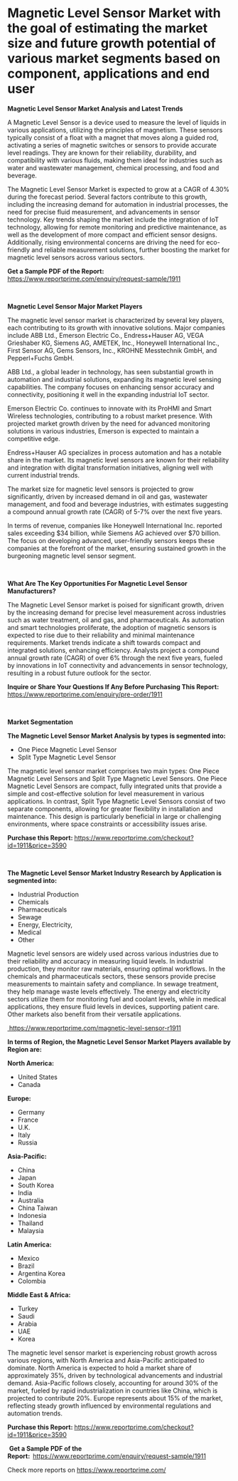 <p><h1>Magnetic Level Sensor Market with the goal of estimating the market size and future growth potential of various market segments based on component, applications and end user</h1></p><p><strong>Magnetic Level Sensor Market Analysis and Latest Trends</strong></p>
<p><p>A Magnetic Level Sensor is a device used to measure the level of liquids in various applications, utilizing the principles of magnetism. These sensors typically consist of a float with a magnet that moves along a guided rod, activating a series of magnetic switches or sensors to provide accurate level readings. They are known for their reliability, durability, and compatibility with various fluids, making them ideal for industries such as water and wastewater management, chemical processing, and food and beverage.</p><p>The Magnetic Level Sensor Market is expected to grow at a CAGR of 4.30% during the forecast period. Several factors contribute to this growth, including the increasing demand for automation in industrial processes, the need for precise fluid measurement, and advancements in sensor technology. Key trends shaping the market include the integration of IoT technology, allowing for remote monitoring and predictive maintenance, as well as the development of more compact and efficient sensor designs. Additionally, rising environmental concerns are driving the need for eco-friendly and reliable measurement solutions, further boosting the market for magnetic level sensors across various sectors.</p></p>
<p><strong>Get a Sample PDF of the Report:&nbsp;</strong> <a href="https://www.reportprime.com/enquiry/request-sample/1911?utm_campaign=3189&utm_medium=2&utm_source=Github&utm_content=ia&utm_term=18032025&utm_id=magnetic-level-sensor">https://www.reportprime.com/enquiry/request-sample/1911</a></p>
<p>&nbsp;</p>
<p><strong>Magnetic Level Sensor Major Market Players</strong></p>
<p><p>The magnetic level sensor market is characterized by several key players, each contributing to its growth with innovative solutions. Major companies include ABB Ltd., Emerson Electric Co., Endress+Hauser AG, VEGA Grieshaber KG, Siemens AG, AMETEK, Inc., Honeywell International Inc., First Sensor AG, Gems Sensors, Inc., KROHNE Messtechnik GmbH, and Pepperl+Fuchs GmbH.</p><p>ABB Ltd., a global leader in technology, has seen substantial growth in automation and industrial solutions, expanding its magnetic level sensing capabilities. The company focuses on enhancing sensor accuracy and connectivity, positioning it well in the expanding industrial IoT sector.</p><p>Emerson Electric Co. continues to innovate with its ProHMI and Smart Wireless technologies, contributing to a robust market presence. With projected market growth driven by the need for advanced monitoring solutions in various industries, Emerson is expected to maintain a competitive edge.</p><p>Endress+Hauser AG specializes in process automation and has a notable share in the market. Its magnetic level sensors are known for their reliability and integration with digital transformation initiatives, aligning well with current industrial trends.</p><p>The market size for magnetic level sensors is projected to grow significantly, driven by increased demand in oil and gas, wastewater management, and food and beverage industries, with estimates suggesting a compound annual growth rate (CAGR) of 5-7% over the next five years.</p><p>In terms of revenue, companies like Honeywell International Inc. reported sales exceeding $34 billion, while Siemens AG achieved over $70 billion. The focus on developing advanced, user-friendly sensors keeps these companies at the forefront of the market, ensuring sustained growth in the burgeoning magnetic level sensor segment.</p></p>
<p>&nbsp;</p>
<p><strong>What Are The Key Opportunities For Magnetic Level Sensor Manufacturers?</strong></p>
<p><p>The Magnetic Level Sensor market is poised for significant growth, driven by the increasing demand for precise level measurement across industries such as water treatment, oil and gas, and pharmaceuticals. As automation and smart technologies proliferate, the adoption of magnetic sensors is expected to rise due to their reliability and minimal maintenance requirements. Market trends indicate a shift towards compact and integrated solutions, enhancing efficiency. Analysts project a compound annual growth rate (CAGR) of over 6% through the next five years, fueled by innovations in IoT connectivity and advancements in sensor technology, resulting in a robust future outlook for the sector.</p></p>
<p><strong>Inquire or Share Your Questions If Any Before Purchasing This Report:</strong> <a href="https://www.reportprime.com/enquiry/pre-order/1911?utm_campaign=3189&utm_medium=2&utm_source=Github&utm_content=ia&utm_term=18032025&utm_id=magnetic-level-sensor">https://www.reportprime.com/enquiry/pre-order/1911</a></p>
<p>&nbsp;</p>
<p><strong>Market Segmentation</strong></p>
<p><strong>The Magnetic Level Sensor Market Analysis by types is segmented into:</strong></p>
<p><ul><li>One Piece Magnetic Level Sensor</li><li>Split Type Magnetic Level Sensor</li></ul></p>
<p><p>The magnetic level sensor market comprises two main types: One Piece Magnetic Level Sensors and Split Type Magnetic Level Sensors. One Piece Magnetic Level Sensors are compact, fully integrated units that provide a simple and cost-effective solution for level measurement in various applications. In contrast, Split Type Magnetic Level Sensors consist of two separate components, allowing for greater flexibility in installation and maintenance. This design is particularly beneficial in large or challenging environments, where space constraints or accessibility issues arise.</p></p>
<p><strong>Purchase this Report:&nbsp;</strong><a href="https://www.reportprime.com/checkout?id=1911&price=3590&utm_campaign=3189&utm_medium=2&utm_source=Github&utm_content=ia&utm_term=18032025&utm_id=magnetic-level-sensor">https://www.reportprime.com/checkout?id=1911&price=3590</a></p>
<p>&nbsp;</p>
<p><strong>The Magnetic Level Sensor Market Industry Research by Application is segmented into:</strong></p>
<p><ul><li>Industrial Production</li><li>Chemicals</li><li>Pharmaceuticals</li><li>Sewage</li><li>Energy, Electricity,</li><li>Medical</li><li>Other</li></ul></p>
<p><p>Magnetic level sensors are widely used across various industries due to their reliability and accuracy in measuring liquid levels. In industrial production, they monitor raw materials, ensuring optimal workflows. In the chemicals and pharmaceuticals sectors, these sensors provide precise measurements to maintain safety and compliance. In sewage treatment, they help manage waste levels effectively. The energy and electricity sectors utilize them for monitoring fuel and coolant levels, while in medical applications, they ensure fluid levels in devices, supporting patient care. Other markets also benefit from their versatile applications.</p></p>
<p><a href="https://www.reportprime.com/magnetic-level-sensor-r1911?utm_campaign=3189&utm_medium=2&utm_source=Github&utm_content=ia&utm_term=18032025&utm_id=magnetic-level-sensor">&nbsp;https://www.reportprime.com/magnetic-level-sensor-r1911</a></p>
<p><strong>In terms of Region, the Magnetic Level Sensor Market Players available by Region are:</strong></p>
<p>
    <p> <strong> North America: </strong>
        <ul>
            <li>United States</li>
            <li>Canada</li>
        </ul>
        </p> 
    <p> <strong> Europe: </strong>
        <ul>
            <li>Germany</li>
            <li>France</li>
            <li>U.K.</li>
            <li>Italy</li>
            <li>Russia</li>
        </ul>
        </p> 
    <p> <strong> Asia-Pacific: </strong>
        <ul>
            <li>China</li>
            <li>Japan</li>
            <li>South Korea</li>
            <li>India</li>
            <li>Australia</li>
            <li>China Taiwan</li>
            <li>Indonesia</li>
            <li>Thailand</li>
            <li>Malaysia</li>
        </ul>
        </p> 
    <p> <strong> Latin America: </strong>
        <ul>
            <li>Mexico</li>
            <li>Brazil</li>
            <li>Argentina Korea</li>
            <li>Colombia</li>
        </ul>
        </p> 
    <p> <strong> Middle East & Africa: </strong>
        <ul>
            <li>Turkey</li>
            <li>Saudi</li>
            <li>Arabia</li>
            <li>UAE</li>
            <li>Korea</li>
        </ul>
    </p>
    </p>
<p><p>The magnetic level sensor market is experiencing robust growth across various regions, with North America and Asia-Pacific anticipated to dominate. North America is expected to hold a market share of approximately 35%, driven by technological advancements and industrial demand. Asia-Pacific follows closely, accounting for around 30% of the market, fueled by rapid industrialization in countries like China, which is projected to contribute 20%. Europe represents about 15% of the market, reflecting steady growth influenced by environmental regulations and automation trends.</p></p>
<p><strong>Purchase this Report: </strong><a href="https://www.reportprime.com/checkout?id=1911&price=3590&utm_campaign=3189&utm_medium=2&utm_source=Github&utm_content=ia&utm_term=18032025&utm_id=magnetic-level-sensor">https://www.reportprime.com/checkout?id=1911&price=3590</a></p>
<p>&nbsp;<strong>Get a Sample PDF of the Report:&nbsp;&nbsp;</strong><a href="https://www.reportprime.com/enquiry/request-sample/1911?utm_campaign=3189&utm_medium=2&utm_source=Github&utm_content=ia&utm_term=18032025&utm_id=magnetic-level-sensor">https://www.reportprime.com/enquiry/request-sample/1911</a></p>
<p><strong></strong></p>
<p>Check more reports on <a href="https://www.reportprime.com/?utm_campaign=3189&utm_medium=2&utm_source=Github&utm_content=ia&utm_term=18032025&utm_id=magnetic-level-sensor">https://www.reportprime.com/</a></p>